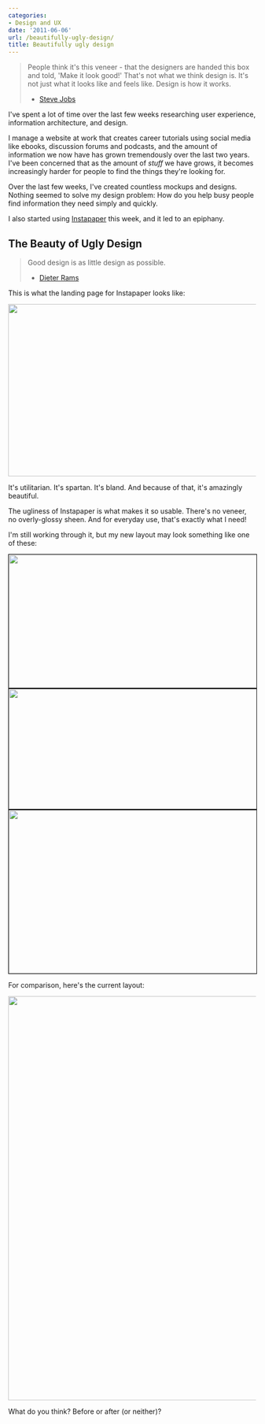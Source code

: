 ```yaml
---
categories:
- Design and UX
date: '2011-06-06'
url: /beautifully-ugly-design/
title: Beautifully ugly design
---
```


<blockquote>People think it's this veneer - that the designers are handed this box and told, 'Make it look good!' That's not what we think design is. It's not just what it looks like and feels like. Design is how it works.

- <a href="http://en.wikiquote.org/wiki/Steve_Jobs">Steve Jobs</a></blockquote>

I've spent a lot of time over the last few weeks researching user experience, information architecture, and design.

I manage a website at work that creates career tutorials using social media like ebooks, discussion forums and podcasts, and the amount of information we now have has grown tremendously over the last two years. I've been concerned that as the amount of <em>stuff</em> we have grows, it becomes increasingly harder for people to find the things they're looking for.

Over the last few weeks, I've created countless mockups and designs. Nothing seemed to solve my design problem: How do you help busy people find information they need simply and quickly.

I also started using <a href="http://www.instapaper.com/">Instapaper</a> this week, and it led to an epiphany.
<!--more-->
<h2>The Beauty of Ugly Design</h2>

<blockquote>Good design is as little design as possible.

- <a href="http://www.vitsoe.com/en/gb/about/dieterrams/gooddesign">Dieter Rams</a></blockquote>

This is what the landing page for Instapaper looks like:

<img src="https://gomakethings.com/wp-content/uploads/2011/06/Instapaper.png" alt="" title="Instapaper" width="510" height="350" class="aligncenter size-medium wp-image-731" />

It's utilitarian. It's spartan. It's bland. And because of that, it's amazingly beautiful.

The ugliness of Instapaper is what makes it so usable. There's no veneer, no overly-glossy sheen. And for everyday use, that's exactly what I need!

I'm still working through it, but my new layout may look something like one of these:

<img style="border: 1px solid black;" src="https://gomakethings.com/wp-content/uploads/2011/06/career-center-mockup.png" alt="" title="career-center-mockup" width="560" height="271" class="size-medium wp-image-732" />

<img style="border: 1px solid black;" src="https://gomakethings.com/wp-content/uploads/2011/06/mock-up-2.png" alt="" title="mock-up-2" width="560" height="244" class="size-medium wp-image-750" />

<img style="border: 1px solid black;" src="https://gomakethings.com/wp-content/uploads/2011/06/mock-up-3.png" alt="" title="mock-up-3" width="560" height="332" class="size-medium wp-image-751" />

For comparison, here's the current layout:

<img src="https://gomakethings.com/wp-content/uploads/2011/06/career-center-2.png" alt="" title="career-center-2" width="560" height="821" class="aligncenter size-full wp-image-740" />

What do you think? Before or after (or neither)?